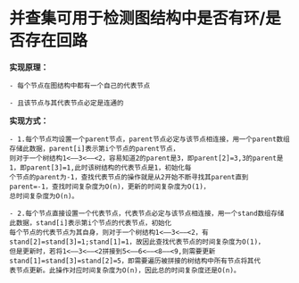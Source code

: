 # 并查集可用于检测图结构中是否有环/是否存在回路
**实现原理：**

	- 每个节点在图结构中都有一个自己的代表节点
	
	- 且该节点与其代表节点必定是连通的
	
**实现方式：**

	- 1.每个节点均设置一个parent节点，parent节点必定与该节点相连接，用一个parent数组存储此数据，parent[i]表示第i个节点的parent节点，
	则对于一个树结构1<——3<——<2，容易知道2的parent是3，即parent[2]=3,3的parent是1，即parent[3]=1,此时该树结构的代表节点是1，初始化每
	个节点的parent为-1，查找代表节点的操作就是从2开始不断寻找其parent直到parent=-1，查找时间复杂度为O(n)，更新的时间复杂度为O(1)，
	总时间复杂度为O(n)。
	
	- 2.每个节点直接设置一个代表节点，代表节点必定与该节点相连接，用一个stand数组存储此数据，stand[i]表示第i个节点的代表节点，初始化
	每个节点的代表节点为其自身，则对于一个树结构1<——3<——<2，有stand[2]=stand[3]=1;stand[1]=1，故因此查找代表节点的时间复杂度为O(1)，
	但是更新时，若将1<——3<——<2拼接到5<——6<——<8——<9,则需要更新stand[1]=stand[3]=stand[2]=5，即需要遍历被拼接的树结构中所有节点将其代
	表节点更新。此操作对应时间复杂度为O(n)，因此总的时间复杂度还是O(n)。